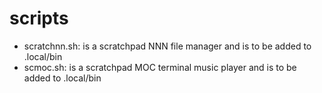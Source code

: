 # scripts
- scratchnn.sh: is a scratchpad NNN file manager and is to be added to .local/bin
- scmoc.sh: is a scratchpad MOC terminal music player and is to be added to .local/bin
